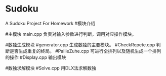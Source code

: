 # Sudoku
A Sudoku Project For Homework
#模块介绍

#主模块 main.cpp
负责对输入参数进行判断，调用对应操作模块。

#数独生成模块
#generator.cpp
生成数独的主要模块。
#CheckRepete.cpp
判断是否生成重复的终局。
#PailieZuhe.cpp
可进行全排列以及随机生成一个排列的操作
#Display.cpp
输出模块

#数独求解模块
#Solve.cpp
用DLX法求解数独

